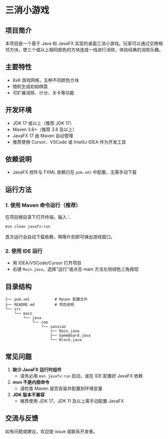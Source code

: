 # 三消小游戏

## 项目简介
本项目是一个基于 Java 和 JavaFX 实现的桌面三消小游戏。玩家可以通过交换相邻方块，使三个或以上相同颜色的方块连成一线进行消除，体验经典的消除乐趣。

## 主要特性
- 8x8 游戏网格，五种不同颜色方块
- 随机生成初始棋盘
- 可扩展消除、计分、关卡等功能

## 开发环境
- JDK 17 或以上（推荐 JDK 17）
- Maven 3.6+（推荐 3.8 及以上）
- JavaFX 17 由 Maven 自动管理
- 推荐使用 Cursor、VSCode 或 IntelliJ IDEA 作为开发工具

## 依赖说明
- JavaFX 控件与 FXML 依赖已在 `pom.xml` 中配置，无需手动下载

## 运行方法

### 1. 使用 Maven 命令运行（推荐）
在项目根目录下打开终端，输入：
```sh
mvn clean javafx:run
```
首次运行会自动下载依赖，稍等片刻即可弹出游戏窗口。

### 2. 使用 IDE 运行
- 用 IDEA/VSCode/Cursor 打开项目
- 右键 `Main.java`，选择"运行"或点击 main 方法左侧绿色三角按钮

## 目录结构
```
├── pom.xml           # Maven 配置文件
├── README.md         # 项目说明
└── src
    └── main
        └── java
            └── com
                └── sanxiao
                    ├── Main.java
                    ├── GameBoard.java
                    └── Block.java
```

## 常见问题
1. **缺少 JavaFX 运行时组件**
   - 请务必用 `mvn javafx:run` 启动，或在 IDE 配置好 JavaFX 依赖
2. **mvn 不是内部命令**
   - 请检查 Maven 是否安装并配置到环境变量
3. **JDK 版本不兼容**
   - 推荐使用 JDK 17，JDK 11 及以上需手动配置 JavaFX

## 交流与反馈
如有问题或建议，欢迎提 issue 或联系开发者。 